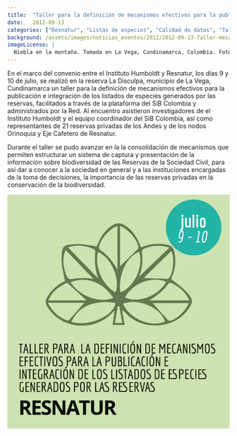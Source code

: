 ```yaml
---
title:  "Taller para la definición de mecanismos efectivos para la publicación e integración de los listados de especies generados por reservas de la sociedad civil"
date:   2012-09-13
categories: ["Resnatur", "Listas de especies", "Calidad de datos", "Talleres", "2012"]
background: /assets/images/noticias_eventos/2012/2012-09-13-Taller-mecanismos-efectivos-publicacion-listados-de-especies.jpg
imageLicense: |
  Niebla en la montaña. Tomada en La Vega, Cundinamarca, Colombia. Fotografía de: Carlos Castro Ruge vía [Flickr](https://flic.kr/p/782F1E)
---
```


En el marco del convenio entre el Instituto Humboldt y Resnatur, los días 9 y 10 de julio, se realizó en la reserva La Disculpa, municipio de La Vega, Cundinamarca un taller para la definición de mecanismos efectivos para la publicación e integración de los listados de especies generados por las reservas, facilitados a través de la plataforma del SiB Colombia y administrados por la Red. Al encuentro asistieron investigadores de el Instituto Humboldt y el equipo coordinador del SiB Colombia, así como representantes de 21 reservas privadas de los Andes y de los nodos Orinoquia y Eje Cafetero de Resnatur.  

Durante el taller se pudo avanzar en la la consolidación de mecanismos que permiten estructurar un sistema de captura y presentación de la información sobre biodiversidad de las Reservas de la Sociedad Civil, para así dar a conocer a la sociedad en general y a las instituciones encargadas de la toma de decisiones, la importancia de las reservas privadas en la conservación de la biodiversidad.

<img src="/assets/images/noticias_eventos/2012/2012-09-13-Taller-mecanismos-efectivos-publicacion-listados-de-especies-2.jpg" width=770>
